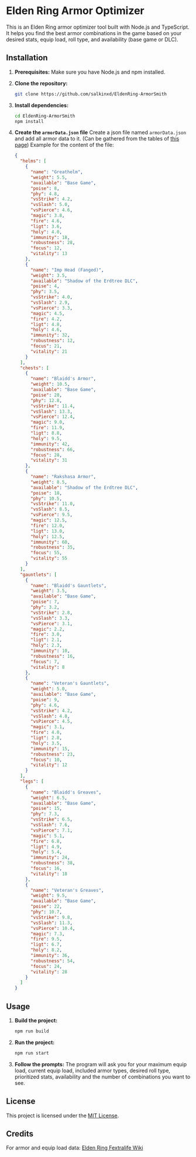 # Elden Ring Armor Optimizer

This is an Elden Ring armor optimizer tool built with Node.js and TypeScript. It helps you find the best armor combinations in the game based on your desired stats, equip load, roll type, and availability (base game or DLC).

## Installation

1. **Prerequisites:** Make sure you have Node.js and npm installed.
2. **Clone the repository:**

    ```bash
    git clone https://github.com/salkinxd/EldenRing-ArmorSmith
    ```

3. **Install dependencies:**

    ```bash
    cd EldenRing-ArmorSmith
    npm install
    ```

4. **Create the `armorData.json` file**
    Create a json file named `armorData.json` and add all armor data to it. (Can be gathered from the tables of [this page](https://eldenring.wiki.fextralife.com/Armor))
    Example for the content of the file:

    ```json
    {
      "helms": [
        {
          "name": "Greathelm",
          "weight": 5.5,
          "available": "Base Game",
          "poise": 8,
          "phy": 4.8,
          "vsStrike": 4.2,
          "vsSlash": 5.0,
          "vsPierce": 4.6,
          "magic": 3.8,
          "fire": 4.6,
          "ligt": 3.6,
          "holy": 4.0,
          "immunity": 18,
          "robustness": 28,
          "focus": 12,
          "vitality": 13
        },
        {
          "name": "Imp Head (Fanged)",
          "weight": 3.5,
          "available": "Shadow of the Erdtree DLC",
          "poise": 4,
          "phy": 3.5,
          "vsStrike": 4.0,
          "vsSlash": 2.9,
          "vsPierce": 3.3,
          "magic": 4.5,
          "fire": 4.2,
          "ligt": 4.8,
          "holy": 4.6,
          "immunity": 32,
          "robustness": 12,
          "focus": 21,
          "vitality": 21
        }
      ],
      "chests": [
        {
          "name": "Blaidd's Armor",
          "weight": 10.5,
          "available": "Base Game",
          "poise": 28,
          "phy": 12.8,
          "vsStrike": 11.4,
          "vsSlash": 13.3,
          "vsPierce": 12.4,
          "magic": 9.0,
          "fire": 11.9,
          "ligt": 8.8,
          "holy": 9.5,
          "immunity": 42,
          "robustness": 66,
          "focus": 28,
          "vitality": 31
        },
        {
          "name": "Rakshasa Armor",
          "weight": 8.5,
          "available": "Shadow of the Erdtree DLC",
          "poise": 18,
          "phy": 10.5,
          "vsStrike": 11.0,
          "vsSlash": 8.5,
          "vsPierce": 9.5,
          "magic": 12.5,
          "fire": 12.0,
          "ligt": 13.0,
          "holy": 12.5,
          "immunity": 60,
          "robustness": 35,
          "focus": 55,
          "vitality": 55
        }
      ],
      "gauntlets": [
        {
          "name": "Blaidd's Gauntlets",
          "weight": 3.5,
          "available": "Base Game",
          "poise": 7,
          "phy": 3.2,
          "vsStrike": 2.8,
          "vsSlash": 3.3,
          "vsPierce": 3.1,
          "magic": 2.2,
          "fire": 3.0,
          "ligt": 2.1,
          "holy": 2.3,
          "immunity": 10,
          "robustness": 16,
          "focus": 7,
          "vitality": 8
        },
        {
          "name": "Veteran's Gauntlets",
          "weight": 5.0,
          "available": "Base Game",
          "poise": 9,
          "phy": 4.6,
          "vsStrike": 4.2,
          "vsSlash": 4.8,
          "vsPierce": 4.5,
          "magic": 3.1,
          "fire": 4.0,
          "ligt": 2.8,
          "holy": 3.5,
          "immunity": 15,
          "robustness": 23,
          "focus": 10,
          "vitality": 12
        }
      ],
      "legs": [
        {
          "name": "Blaidd's Greaves",
          "weight": 6.5,
          "available": "Base Game",
          "poise": 15,
          "phy": 7.3,
          "vsStrike": 6.5,
          "vsSlash": 7.6,
          "vsPierce": 7.1,
          "magic": 5.1,
          "fire": 6.8,
          "ligt": 4.9,
          "holy": 5.4,
          "immunity": 24,
          "robustness": 38,
          "focus": 16,
          "vitality": 18
        },
        {
          "name": "Veteran's Greaves",
          "weight": 9.5,
          "available": "Base Game",
          "poise": 22,
          "phy": 10.7,
          "vsStrike": 9.8,
          "vsSlash": 11.3,
          "vsPierce": 10.4,
          "magic": 7.3,
          "fire": 9.5,
          "ligt": 6.7,
          "holy": 8.2,
          "immunity": 36,
          "robustness": 54,
          "focus": 24,
          "vitality": 28
        }
      ]
    }
    ```

## Usage

1. **Build the project:**

    ```bash
    npm run build
    ```

2. **Run the project:**

    ```bash
    npm run start
    ```

3. **Follow the prompts:** The program will ask you for your maximum equip load, current equip load, included armor types, desired roll type, prioritized stats, availability and the number of combinations you want to see.

## License

This project is licensed under the [MIT License](LICENSE).

## Credits

For armor and equip load data: [Elden Ring Fextralife Wiki](https://eldenring.wiki.fextralife.com/)
